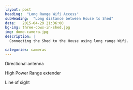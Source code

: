 ```yaml
---
layout: post
heading:  "Long Range Wifi Access"
subHeading:  "Long distance between House to Shed"
date:   2015-04-29 21:36:00
bg-img: three-cows-in-shed.jpg
img: dome-camera.jpg
description: |
  Connecting the Shed to the House using long range Wifi.

categories: cameras
---
```



Directional antenna

High Power Range extender

Line of sight